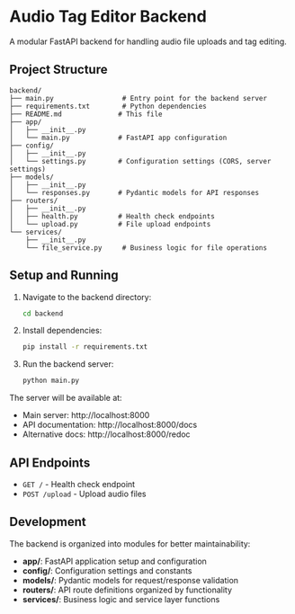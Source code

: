 # Audio Tag Editor Backend

A modular FastAPI backend for handling audio file uploads and tag editing.

## Project Structure

```
backend/
├── main.py                 # Entry point for the backend server
├── requirements.txt        # Python dependencies
├── README.md              # This file
├── app/
│   ├── __init__.py
│   └── main.py            # FastAPI app configuration
├── config/
│   ├── __init__.py
│   └── settings.py        # Configuration settings (CORS, server settings)
├── models/
│   ├── __init__.py
│   └── responses.py       # Pydantic models for API responses
├── routers/
│   ├── __init__.py
│   ├── health.py          # Health check endpoints
│   └── upload.py          # File upload endpoints
└── services/
    ├── __init__.py
    └── file_service.py     # Business logic for file operations
```

## Setup and Running

1. Navigate to the backend directory:
   ```bash
   cd backend
   ```

2. Install dependencies:
   ```bash
   pip install -r requirements.txt
   ```

3. Run the backend server:
   ```bash
   python main.py
   ```

The server will be available at:
- Main server: http://localhost:8000
- API documentation: http://localhost:8000/docs
- Alternative docs: http://localhost:8000/redoc

## API Endpoints

- `GET /` - Health check endpoint
- `POST /upload` - Upload audio files

## Development

The backend is organized into modules for better maintainability:

- **app/**: FastAPI application setup and configuration
- **config/**: Configuration settings and constants
- **models/**: Pydantic models for request/response validation
- **routers/**: API route definitions organized by functionality
- **services/**: Business logic and service layer functions

